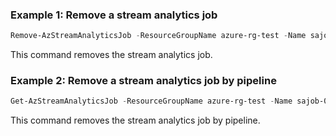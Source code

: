 ### Example 1: Remove a stream analytics job
```powershell
Remove-AzStreamAnalyticsJob -ResourceGroupName azure-rg-test -Name sajob-01-pwsh

```

This command removes the stream analytics job.

### Example 2: Remove a stream analytics job by pipeline
```powershell
Get-AzStreamAnalyticsJob -ResourceGroupName azure-rg-test -Name sajob-02-pwsh | Remove-AzStreamAnalyticsJob

```

This command removes the stream analytics job by pipeline.

